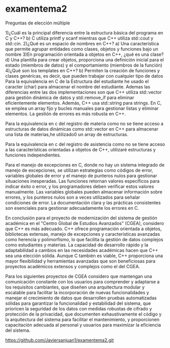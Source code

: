 # examentema2
Preguntas de elección múltiple

1)¿Cuál es la principal diferencia entre la estructura básica del programa en C y C++? b) C utiliza printf y scanf mientras que C++ utiliza std::cout y std::cin.
2)¿Qué es un espacio de nombres en C++? a) Una característica que permite agrupar entidades como clases, objetos y funciones bajo un nombre
3)En programación orientada a objetos en C++, ¿qué es una clase? d) Una plantilla para crear objetos, proporciona una definición inicial para el estado (miembros de datos) y el comportamiento (miembros de la función)
4)¿Qué son los templates en C++? b) Permiten la creación de funciones y clases genéricas, es decir, que pueden trabajar con cualquier tipo de datos
Para la equivalencia en C de la Estructura del estudiante he usado el caracter (char) para almacenar el nombre del estudiante. Ademas las diferencias entre las dos implementaciones son que C++ utiliza std::vector para gestión dinámica de datos y std::remove_if para eliminar eficientemente elementos. Además, C++ usa std::string para strings. En C, se emplea un array fijo y bucles manuales para gestionar listas y eliminar elementos. La gestión de errores es más robusta en C++.

Para la equivalencia en c del registro de materia como no se tiene acceso a estructuras de datos dinámicas como std::vector en C++ para almacenar una lista de materias,he utilizado0 un array de estructuras.


Para la equivalencia en c del registro de asistencia como no se tiene acceso a las características orientadas a objetos de C++, utilizaré estructuras y funciones independientes.


Para el manejo de excepciones en C, donde no hay un sistema integrado de manejo de excepciones, se utilizan estrategias como códigos de error, variables globales de error y el manejo de punteros nulos para gestionar situaciones inesperadas. Las funciones retornan valores específicos para indicar éxito o error, y los programadores deben verificar estos valores manualmente. Las variables globales pueden almacenar información sobre errores, y los punteros nulos son a veces utilizados para señalar condiciones de error. La documentación clara y las prácticas consistentes son esenciales para gestionar adecuadamente los errores en C.


En conclusión para el proyecto de modernización del sistema de gestión académica en el "Centro Global de Estudios Avanzados" (CGEA), considero que C++ es más adecuado. C++ ofrece programación orientada a objetos, bibliotecas extensas, manejo de excepciones y características avanzadas como herencia y polimorfismo, lo que facilita la gestión de datos complejos como estudiantes y materias. La capacidad de desarrollo rápido y la adaptabilidad a cambios en las necesidades académicas hacen que C++ sea una elección sólida. Aunque C también es viable, C++ proporciona una mayor flexibilidad y herramientas avanzadas que son beneficiosas para proyectos académicos extensos y complejos como el del CGEA.


Para los siguientes proyectos de CGEA considero que mantengan una comunicación constante con los usuarios para comprender y adaptarse a los requisitos cambiantes, que diseñen una arquitectura modular y escalable para facilitar la incorporación de nuevas funcionalidades y manejar el crecimiento de datos que desarrollen pruebas automatizadas sólidas para garantizar la funcionalidad y estabilidad del sistema, que prioricen la seguridad de los datos con medidas robustas de cifrado y protección de la privacidad, que documenten exhaustivamente el código y la arquitectura del sistema para facilitar el mantenimiento, y proporcionen capacitación adecuada al personal y usuarios para maximizar la eficiencia del sistema.


https://github.com/Javiersanjuan1/examentema2.git
